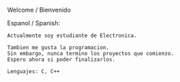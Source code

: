 Welcome / Bienvenido

Espanol / Spanish:
```
Actualmente soy estudiante de Electronica.

Tambien me gusta la programacion.
Sin embargo, nunca termino los proyectos que comienzo.
Espero ahora si poder finalizarlos.

Lenguajes: C, C++
```
